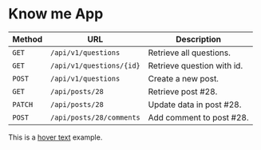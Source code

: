 # Know me App


| Method   | URL                      | Description                |
| -------- |--------------------------|----------------------------|
| `GET`    | `/api/v1/questions`      | Retrieve all questions.    |
| `GET`    | `/api/v1/questions/{id}` | Retrieve question with id. |
| `POST`   | `/api/v1/questions`      | Create a new post.         |
| `GET`    | `/api/posts/28`          | Retrieve post #28.         |
| `PATCH`  | `/api/posts/28`          | Update data in post #28.   |
| `POST`   | `/api/posts/28/comments` | Add comment to post #28.   |

This is a [hover text](## "<details>This is the detailed text.</details>") example.